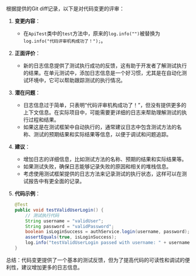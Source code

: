 根据提供的Git diff记录，以下是对代码变更的评审：

1. **变更内容**：
   - 在`ApiTest`类中的`test`方法中，原来的`log.info("")`被替换为`log.info("代码评审机构成功了！");`。

2. **正面评价**：
   - 新的日志信息提供了测试执行成功的反馈，这有助于开发者了解测试执行的结果。在单元测试中，添加日志信息是一个好习惯，尤其是在自动化测试环境中，它可以帮助跟踪测试的执行情况。

3. **潜在问题**：
   - 日志信息过于简单，只表明“代码评审机构成功了！”，但没有提供更多的上下文信息。在实际项目中，可能需要更详细的日志来帮助理解测试的执行过程和结果。
   - 如果这是在测试框架中自动执行的，通常建议日志中包含测试方法的名称、测试的预期结果和实际结果等信息，以便于调试和问题追踪。

4. **建议**：
   - 增加日志的详细信息，比如测试方法的名称、预期的结果和实际结果等。
   - 如果测试失败，确保日志能够记录失败的原因和相关的堆栈信息。
   - 考虑使用测试框架提供的日志方法来记录测试的执行状态，这样可以在测试报告中有更全面的记录。

5. **代码示例**：
   ```java
   @Test
   public void testValidUserLogin() {
       // 测试执行代码
       String username = "validUser";
       String password = "validPassword";
       boolean isLoginSuccess = authService.login(username, password);
       assertEquals(true, isLoginSuccess);
       log.info("testValidUserLogin passed with username: " + username);
   }
   ```

总结：代码变更提供了一个基本的测试反馈，但为了提高代码的可读性和调试的便利性，建议增加更多的日志信息。